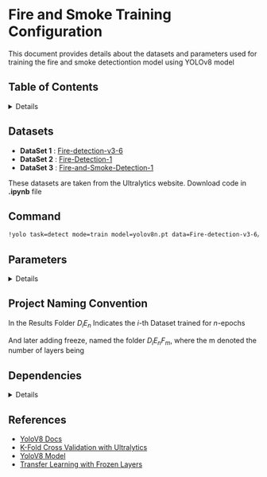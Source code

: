# Fire and Smoke Training Configuration

This document provides details about the datasets and parameters used for training the fire and smoke detectiontion model using YOLOv8 model 

## Table of Contents
<details>

- [Datasets](#datasets)
- [Command](#command)
- [Parameters](#parameters)
- [Project Naming Convention](#project-naming-convention)
- [Dependencies](#dependencies)
- [References](#references)

</details>

## Datasets

- **DataSet 1** : [Fire-detection-v3-6](https://universe.roboflow.com/touatimed2/fire-detection-v3-or0i1)
- **DataSet 2** : [Fire-Detection-1](https://universe.roboflow.com/situational-awarnessinnovsense/fire-detection-ypseh)
- **DataSet 3** : [Fire-and-Smoke-Detection-1](universe.roboflow.com/adib-ga0ow/fire-and-smoke-detection-jngig)

These datasets are taken from the Ultralytics website. Download code in **.ipynb** file

## Command

```bash
!yolo task=detect mode=train model=yolov8n.pt data=Fire-detection-v3-6/data.yaml epochs=100 freeze=10 imgsz=640 plots=true verbose=True save_period=1 project=D1E100F10
```

## Parameters
<details>

| Parameter     | Value                                       | Description                                                                 |
|---------------|---------------------------------------------|-----------------------------------------------------------------------------|
| `task`        | `detect`                                    | Specifies the type of task, which in this case is object detection.         |
| `mode`        | `train`                                     | Indicates that the mode is set to training.                                 |
| `model`       | `yolov8n.pt`                                | Specifies the pre-trained model to be used, which is YOLOv8n.               |
| `data`        | `Fire-detection-v3-6/data.yaml`             | Path to the dataset configuration YAML file.                                |
| `epochs`      | `100`                                       | Number of training epochs.                                                  |
| `freeze`      | `10`                                        | Number of layers to freeze during training.                                 |
| `imgsz`       | `640`                                       | Size of the input images.                                                   |
| `plots`       | `true`                                      | Enables the generation of plots during training.                            |
| `verbose`     | `True`                                      | Enables verbose output during training for detailed logs.                   |
| `save_period` | `1`                                         | Saves the model weights every epoch.                                        |
| `batch`       | `16`                                        | Number of images in each batch.                                             |
| `project`     | `D1E100F10`                                 | Name of the project directory where the training results will be saved.     |

</details>


## Project Naming Convention
In the Results Folder $D_i E _n$ Indicates the $i$-th Dataset trained for $n$-epochs

And later adding freeze, named the folder $D_i E _n F_m$, where the m denoted the number of layers being 

## Dependencies
<details>
Ensure you have the following dependencies installed:

- Python 3.7 or later
- PyTorch
- Ultralytics YOLOv8 package
- Numpy
- OpenCV
- Matplotlib
- Pillow
- PyYAML
- TQDM
- SciPy
- TensorBoard
- Seaborn
- Jupyter
- CUDA (if using GPU acceleration)

### Installing Dependencies

To install the required dependencies, run:
#### **It is recommended to use a virtual environment** 

To create a virtual environment and install the required dependencies, follow these steps:


```bash
# Create a virtual environment
python -m venv yolov8-env

# Activate the virtual environment
# On Windows
yolov8-env\Scripts\activate
# On macOS/Linux
source yolov8-env/bin/activate
# Install Python 3.7 or later
python --version
# Upgrade pip
pip install --upgrade pip
```
<span style="color:red;">**If using CUDA for GPU Acceleration You MUST INSTALL CUDA BEFORE THE OTHER DEPENDENCIES**</span>


#### Install CUDA :
#### Follow the installation instructions from https://developer.nvidia.com/cuda-downloads

#### Rest of the dependencies 
```bash

# Install PyTorch (Choose the right command from https://pytorch.org/get-started/locally/ based on your system and CUDA version)
# Example for CUDA 11.7
pip install torch torchvision torchaudio

# Install YOLOv8 from Ultralytics
pip install ultralytics

# Install other dependencies
pip install numpy opencv-python matplotlib pillow pyyaml tqdm scipy tensorboard seaborn

# Install Jupyter
pip install jupyter
```
</details>

## References 

- [YoloV8 Docs](https://docs.ultralytics.com/usage/python/)
- [K-Fold Cross Validation with Ultralytics](https://docs.ultralytics.com/guides/kfold-cross-validation/)
- [YoloV8 Model](https://huggingface.co/Ultralytics/YOLOv8/tree/main)
- [Transfer Learning with Frozen Layers](https://docs.ultralytics.com/yolov5/tutorials/transfer_learning_with_frozen_layers/#project-status)
